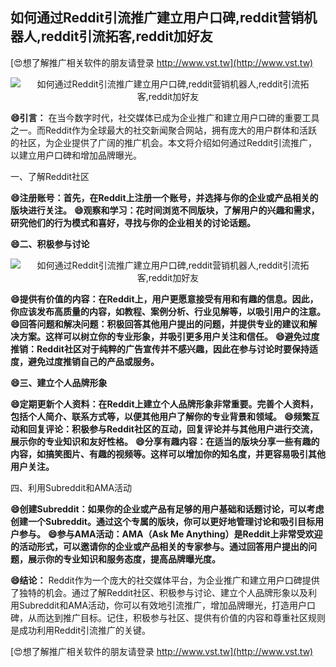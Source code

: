 ## **如何通过Reddit引流推广建立用户口碑,reddit营销机器人,reddit引流拓客,reddit加好友**

[😍想了解推广相关软件的朋友请登录 http://www.vst.tw](http://www.vst.tw)

 <center><img src="https://vst.tw/MP4/tuiguang/png/1.png" alt="如何通过Reddit引流推广建立用户口碑,reddit营销机器人,reddit引流拓客,reddit加好友"></center>

**😄引言：**
在当今数字时代，社交媒体已成为企业推广和建立用户口碑的重要工具之一。而Reddit作为全球最大的社交新闻聚合网站，拥有庞大的用户群体和活跃的社区，为企业提供了广阔的推广机会。本文将介绍如何通过Reddit引流推广，以建立用户口碑和增加品牌曝光。

一、了解Reddit社区

**😄注册账号：首先，在Reddit上注册一个账号，并选择与你的企业或产品相关的版块进行关注。**
**😄观察和学习：花时间浏览不同版块，了解用户的兴趣和需求，研究他们的行为模式和喜好，寻找与你的企业相关的讨论话题。**

**😄二、积极参与讨论**

 <center><img src="https://vst.tw/MP4/tuiguang/png/0.png" alt="如何通过Reddit引流推广建立用户口碑,reddit营销机器人,reddit引流拓客,reddit加好友"></center>

**😄提供有价值的内容：在Reddit上，用户更愿意接受有用和有趣的信息。因此，你应该发布高质量的内容，如教程、案例分析、行业见解等，以吸引用户的注意。**
**😄回答问题和解决问题：积极回答其他用户提出的问题，并提供专业的建议和解决方案。这样可以树立你的专业形象，并吸引更多用户关注和信任。**
**😄避免过度推销：Reddit社区对于纯粹的广告宣传并不感兴趣，因此在参与讨论时要保持适度，避免过度推销自己的产品或服务。**

**😄三、建立个人品牌形象**

**😄定期更新个人资料：在Reddit上建立个人品牌形象非常重要。完善个人资料，包括个人简介、联系方式等，以便其他用户了解你的专业背景和领域。**
**😄频繁互动和回复评论：积极参与Reddit社区的互动，回复评论并与其他用户进行交流，展示你的专业知识和友好性格。**
**😄分享有趣内容：在适当的版块分享一些有趣的内容，如搞笑图片、有趣的视频等。这样可以增加你的知名度，并更容易吸引其他用户关注。**

四、利用Subreddit和AMA活动

**😄创建Subreddit：如果你的企业或产品有足够的用户基础和话题讨论，可以考虑创建一个Subreddit。通过这个专属的版块，你可以更好地管理讨论和吸引目标用户参与。**
**😄参与AMA活动：AMA（Ask Me Anything）是Reddit上非常受欢迎的活动形式，可以邀请你的企业或产品相关的专家参与。通过回答用户提出的问题，展示你的专业知识和服务态度，提高品牌曝光度。**

**😄结论：**
Reddit作为一个庞大的社交媒体平台，为企业推广和建立用户口碑提供了独特的机会。通过了解Reddit社区、积极参与讨论、建立个人品牌形象以及利用Subreddit和AMA活动，你可以有效地引流推广，增加品牌曝光，打造用户口碑，从而达到推广目标。记住，积极参与社区、提供有价值的内容和尊重社区规则是成功利用Reddit引流推广的关键。

[😍想了解推广相关软件的朋友请登录 http://www.vst.tw](http://www.vst.tw)



